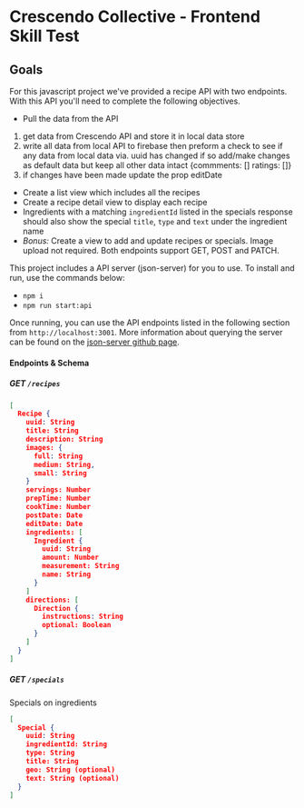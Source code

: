 # Crescendo Collective - Frontend Skill Test

## Goals

For this javascript project we've provided a recipe API with two endpoints. With this API you'll need to complete the following objectives.

- Pull the data from the API

1. get data from Crescendo API and store it in local data store
2. write all data from local API to firebase then preform a check to see if any data from local data via. uuid has changed if so add/make changes as default data but keep all other data intact {commments: [] ratings: []}
3. if changes have been made update the prop editDate

- Create a list view which includes all the recipes
- Create a recipe detail view to display each recipe
- Ingredients with a matching `ingredientId` listed in the specials response should also show the special `title`, `type` and `text` under the ingredient name
- _Bonus:_ Create a view to add and update recipes or specials. Image upload not required. Both endpoints support GET, POST and PATCH.

This project includes a API server (json-server) for you to use. To install and run, use the commands below:

- `npm i`
- `npm run start:api`

Once running, you can use the API endpoints listed in the following section from `http://localhost:3001`. More information about querying the server can be found on the [json-server github page](https://github.com/typicode/json-server).

#### Endpoints & Schema

##### GET `/recipes`

```JSON
[
  Recipe {
    uuid: String
    title: String
    description: String
    images: {
      full: String
      medium: String,
      small: String
    }
    servings: Number
    prepTime: Number
    cookTime: Number
    postDate: Date
    editDate: Date
    ingredients: [
      Ingredient {
        uuid: String
        amount: Number
        measurement: String
        name: String
      }
    ]
    directions: [
      Direction {
        instructions: String
        optional: Boolean
      }
    ]
  }
]
```

##### GET `/specials`

Specials on ingredients

```json
[
  Special {
    uuid: String
    ingredientId: String
    type: String
    title: String
    geo: String (optional)
    text: String (optional)
  }
]
```
